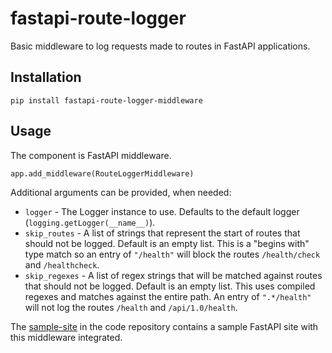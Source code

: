 # fastapi-route-logger

Basic middleware to log requests made to routes in FastAPI applications.

## Installation

```
pip install fastapi-route-logger-middleware
```

## Usage

The component is FastAPI middleware.

```pythonstub
app.add_middleware(RouteLoggerMiddleware)
```

Additional arguments can be provided, when needed:

- `logger` - The Logger instance to use. Defaults to the default logger (`logging.getLogger(__name__)`).
- `skip_routes` - A list of strings that represent the start of routes that should not be logged. Default is an empty
  list. This is a "begins with" type match so an entry of `"/health"` will block the routes `/health/check` and `/healthcheck`.
- `skip_regexes` - A list of regex strings that will be matched against routes that should not be logged. Default is an empty
  list. This uses compiled regexes and matches against the entire path. An entry of `".*/health"` will not log the routes `/health` and `/api/1.0/health`.

The [sample-site](https://github.com/jeffsiver/fastapi-route-logger/tree/master/sample-site) in the code repository
contains a sample FastAPI site with this middleware integrated.
